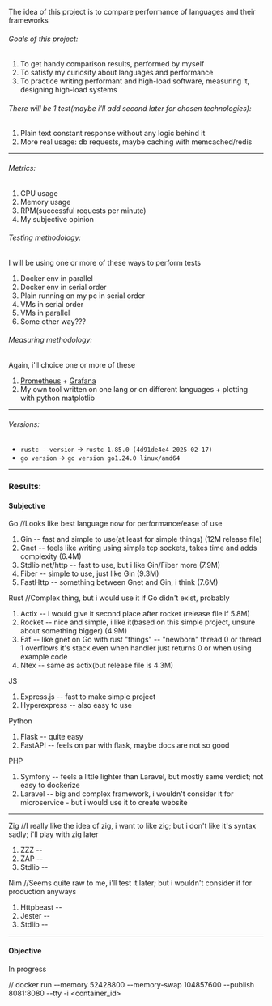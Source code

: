 The idea of this project is to compare performance of languages and their frameworks

###### Goals of this project:
1. To get handy comparison results, performed by myself
2. To satisfy my curiosity about languages and performance
3. To practice writing performant and high-load software, measuring it, designing high-load systems

###### There will be 1 test(maybe i'll add second later for chosen technologies):
1. Plain text constant response without any logic behind it
2. More real usage: db requests, maybe caching with memcached/redis

---

###### Metrics:
1. CPU usage
2. Memory usage
3. RPM(successful requests per minute)
4. My subjective opinion

###### Testing methodology:
I will be using one or more of these ways to perform tests
1. Docker env in parallel
2. Docker env in serial order
3. Plain running on my pc in serial order
4. VMs in serial order
5. VMs in parallel
6. Some other way???

###### Measuring methodology:
Again, i'll choice one or more of these
1. [Prometheus](https://prometheus.io) + [Grafana](https://grafana.com/)
2. My own tool written on one lang or on different languages + plotting with python matplotlib

---

###### Versions:
 - `rustc --version` -> `rustc 1.85.0 (4d91de4e4 2025-02-17)`
 - `go version` -> `go version go1.24.0 linux/amd64`

---

### Results:

#### Subjective
Go //Looks like best language now for performance/ease of use
1. Gin -- fast and simple to use(at least for simple things) (12M release file)
2. Gnet -- feels like writing using simple tcp sockets, takes time and adds complexity (6.4M)
3. Stdlib net/http -- fast to use, but i like Gin/Fiber more (7.9M)
4. Fiber -- simple to use, just like Gin (9.3M)
5. FastHttp -- something between Gnet and Gin, i think (7.6M)

Rust //Complex thing, but i would use it if Go didn't exist, probably 
1. Actix -- i would give it second place after rocket (release file if 5.8M)
2. Rocket -- nice and simple, i like it(based on this simple project, unsure about something bigger) (4.9M)
3. Faf -- like gnet on Go with rust "things" -- "newborn" thread 0 or thread 1 overflows it's stack even when handler just returns 0 or when using example code
4. Ntex -- same as actix(but release file is 4.3M)

JS
1. Express.js -- fast to make simple project
2. Hyperexpress -- also easy to use

Python
1. Flask -- quite easy
2. FastAPI -- feels on par with flask, maybe docs are not so good

PHP
1. Symfony -- feels a little lighter than Laravel, but mostly same verdict; not easy to dockerize
2. Laravel -- big and complex framework, i wouldn't consider it for microservice - but i would use it to create website

---

Zig //I really like the idea of zig, i want to like zig; but i don't like it's syntax sadly; i'll play with zig later
1. ZZZ -- 
2. ZAP -- 
3. Stdlib -- 

Nim //Seems quite raw to me, i'll test it later; but i wouldn't consider it for production anyways
1. Httpbeast -- 
2. Jester -- 
3. Stdlib -- 

---

#### Objective
In progress

// docker run --memory 52428800 --memory-swap 104857600 --publish 8081:8080 --tty -i <container_id>



